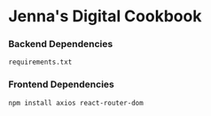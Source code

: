 # Jenna's Digital Cookbook

### Backend Dependencies

`requirements.txt`

### Frontend Dependencies

`npm install axios react-router-dom`